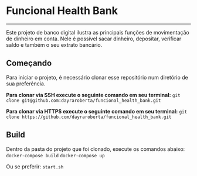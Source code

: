 # Funcional Health Bank
--- 
Este projeto de banco digital ilustra as principais funções de movimentação de dinheiro em conta. Nele é possível sacar dinheiro, depositar, verificar saldo e também o seu extrato bancário.

## Começando
Para iniciar o projeto, é necessário clonar esse repositório num diretório de sua preferência.

**Para clonar via SSH execute o seguinte comando em seu terminal:**
```git clone git@github.com:dayraroberta/funcional_health_bank.git```

**Para clonar via HTTPS execute o seguinte comando em seu terminal:**
```git clone https://github.com/dayraroberta/funcional_health_bank.git```

## Build
Dentro da pasta do projeto que foi clonado, execute os comandos abaixo:
```docker-compose build```
```docker-compose up```

Ou se preferir:
```start.sh```
